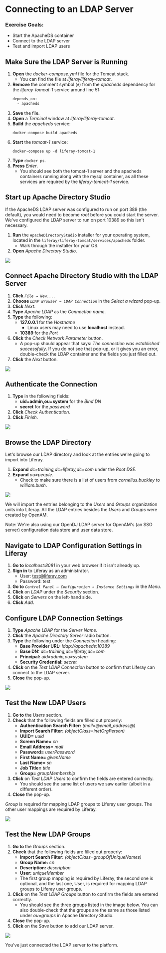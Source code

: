 # Connecting to an LDAP Server

<div class="ahead">
	<h3>Exercise Goals:</h3>
		<ul>
			<li>Start the ApacheDS container</li>
			<li>Connect to the LDAP server</li>
			<li>Test and import LDAP users</li>
		</ul>
</div>

## Make Sure the LDAP Server is Running

1. **Open** the _docker-compose.yml_ file for the Tomcat stack.
    * You can find the file at _liferay/liferay-tomcat_.
2. **Remove** the comment symbol (`#`) from the _apacheds_ dependency for the _liferay-tomcat-1_ service around line 51:
    ```dockerfile
    depends_on:
      - apacheds
    ```
3. **Save** the file.
4. **Open** a _Terminal_ window at _liferay/liferay-tomcat_.
5. **Build** the _apacheds_ service:
    ```shell
    docker-compose build apacheds
    ```
6. **Start** the _tomcat-1_ service:
    ```shell
    docker-compose up -d liferay-tomcat-1
    ```
7. **Type** `docker ps`.
8. **Press** _Enter_.
    - You should see both the tomcat-1 server and the apacheds containers running along with the mysql container, as all these services are required by the _liferay-tomcat-1_ service.

## Start up Apache Directory Studio

If the ApacheDS LDAP server was configured to run on port 389 (the default), you would need to become _root_ before you could start the server. We've configured the LDAP server to run on port 10389 so this isn't necessary.

1. **Run** the `ApacheDirectoryStudio` installer for your operating system, located in the `liferay/liferay-tomcat/services/apacheds` folder.
    * Walk through the installer for your OS.
1. **Open** _Apache Directory Studio_.

<img src="../images/chapter-5/apache-directory-studio-empty.png" style="max-width:100%;">

## Connect Apache Directory Studio with the LDAP Server

1. **Click** _`File → New...`_.
2. **Choose** _`LDAP Browser → LDAP Connection`_ in the _Select a wizard_ pop-up.
3. **Click** _Next_.
4. **Type** _Apache LDAP_ as the _Connection name_.
5. **Type** the following:
    - **127.0.0.1** for the _Hostname_
        * Linux users may need to use **localhost** instead.
    - **10389** for the _Port_
6. **Click** the _Check Network Parameter_ button.
    - A pop-up should appear that says: _The connection was established successfully_. If you do not see that pop-up, or it gives you an error, double-check the LDAP container and the fields you just filled out.
7. **Click** the _Next_ button.

<img src="../images/chapter-5/network-parameters.png" style="max-width:100%;">

<br>

## Authenticate the Connection

1. **Type** in the following fields:
    - **uid=admin,ou=system** for the *Bind DN*
    - **secret** for the *password*
2. **Click** *Check Authentication*.
3. **Click** *Finish*.

<img src="../images/chapter-5/check-authentication.png" style="max-width:100%;">

## Browse the LDAP Directory

Let's browse our LDAP directory and look at the entries we're going to import into Liferay.

1. **Expand** _dc=training,dc=liferay,dc=com_ under the _Root DSE_.
2. **Expand** _ou=people_.
    - Check to make sure there is a list of users from _cornelius.buckley_ to _william.bush_.

<img src="../images/chapter-5/ldap-users.png" style="max-width:100%;">

We will import the entries belonging to the *Users* and *Groups* organization units into Liferay. All the LDAP entries besides the *Users* and *Groups* were created by OpenAM.

<div class="note">
    Note: We're also using our OpenDJ LDAP server for OpenAM's (an SSO server) configuration data store and user data store.
</div>

## Navigate to LDAP Configuration Settings in Liferay

1. **Go to** *localhost:8081* in your web browser if it isn't already up.
2. **Sign in** to Liferay as an administrator.
    - User: test@liferay.com
    - Password: test
3. **Go to** _`Control Panel → Configuration → Instance Settings`_ in the *Menu*.
4. **Click** on _LDAP_ under the _Security_ section.
5. **Click** on *Servers* on the left-hand side.
6. **Click** *Add*.

## Configure LDAP Connection Settings

1. **Type** *Apache LDAP* for the _Server Name_.
2. **Click** the _Apache Directory Server_ radio button.
3. **Type** the following under the *Connection* heading:
    - **Base Provider URL:** *ldap://apacheds:10389*
    - **Base DN:** *dc=training,dc=liferay,dc=com*
    - **Principal:** *uid=admin,ou=system*
    - **Security Credential:** *secret*
4. **Click** on the *Test LDAP Connection* button to confirm that Liferay can connect to the LDAP server.
5. **Close** the pop-up.

<img src="../images/chapter-5/ldap-connected.png" style="max-width:100%;">

## Test the New LDAP Users

1. **Go to** the _Users_ section.
2. **Check** that the following fields are filled out properly:
    - **Authentication Search Filter:** *(mail=@email_address@)*
    - **Import Search Filter:** *(objectClass=inetOrgPerson)*
    - **UUID=** *uuid*
    - **Screen Name=** *cn*
    - **Email Address=** *mail*
    - **Password=** *userPassword*
    - **First Name=** *givenName*
    - **Last Name=** *sn*
    - **Job Title=** *title*
    - **Group=** *groupMembership*
3. **Click** on *Test LDAP Users* to confirm the fields are entered correctly.
    - You should see the same list of users we saw earlier (albeit in a different order).
4. **Close** the pop-up.

*Group* is required for mapping LDAP groups to Liferay user groups. The other user mappings are required by Liferay.

<img src="../images/chapter-5/ldap-users-connected.png" style="max-width:100%;">

## Test the New LDAP Groups

1. **Go to** the *Groups* section.
2. **Check** that the following fields are filled out properly:
    - **Import Search Filter:** *(objectClass=groupOfUniqueNames)*
    - **Group Name:** *cn*
    - **Description:** *description*
    - **User:** *uniqueMember*
    - The first group mapping is required by Liferay, the second one is optional, and the last one, User, is required for mapping LDAP groups to Liferay user groups.
3. **Click** on the *Test LDAP Groups* button to confirm the fields are entered correctly.
    - You should see the three groups listed in the image below. You can also double-check that the groups are the same as those listed under _ou=groups_ in Apache Directory Studio.
4. **Close** the pop-up.
5. **Click** on the *Save* button to add our LDAP server.

<img src="../images/chapter-5/ldap-groups.png" style="max-width:100%;">

You've just connected the LDAP server to the platform.

<!-- Could not get import to work by restarting or even rebuilding the tomcat-1 instance.

## Test the LDAP Configuration

1. **Click** on the *Import* section on the left-hand side of the page.
2. **Check** the *Enable Import* box.
3. **Click** *Save* at the bottom of the page.
4. **Open** a private browsing window.
5. **Go to** *localhost:8081* in the private browsing window.
6. **Sign in** as a user:
    - User: *cbuckley@royalnavy.mod.uk*
    - Password: *password*

<img src="../images/chapter-5/sign-in.png" style="max-width:100%;">

Since we did not set up user import, users are never imported from LDAP en masse. Instead, LDAP users are imported upon log-in. We can configure user import so that users will be imported en masse from LDAP according to the provided interval.

## Enable User Import

Now, let's import all of our LDAP users into Liferay.

1. **Go to** the first liferay instance in your web browser.
2. **Go to** _`Control Panel → Configuration → Instance Settings`_ in the *Menu* (if you are not already there).
3. **Click** on the *LDAP* tab under the *Authentication* section.
4. **Click** the boxes for *Enable Import* and *Enable Import on Startup*.
5. **Click** *Save*, leaving the rest of the defaults.
6. **Restart** Liferay to begin the import.
    - Open the _Terminal_ or PowerShell
    - Type: `docker restart liferay-tomcat-1`
    - Press _Enter_.

<img src="../images/chapter-5/tomcat-restart.png" style="max-width:100%;">

## Verify the Import

Once Liferay has restarted and the import is complete, we can look at Liferay's user list to verify that the import was successful.

1. **Go to** *localhost:8081* in your browser.
2. **Sign in** as the _Test_ administrator.
3. **Go to** _`Control Panel → Users → Users and Organizations`_ in the *Menu*. You will see the LDAP users listed.

<img src="../images/chapter-5/.png" style="max-width:100%;">
-->
